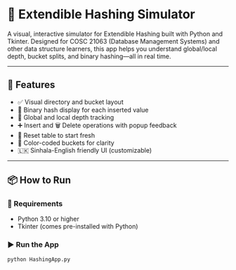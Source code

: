 # 🌈 Extendible Hashing Simulator

A visual, interactive simulator for Extendible Hashing built with Python and Tkinter. Designed for COSC 21063 (Database Management Systems) and other data structure learners, this app helps you understand global/local depth, bucket splits, and binary hashing—all in real time.

---

## 🎯 Features

- ✅ Visual directory and bucket layout
- 🔢 Binary hash display for each inserted value
- 🧠 Global and local depth tracking
- ➕ Insert and 🗑 Delete operations with popup feedback
- 🔄 Reset table to start fresh
- 🎨 Color-coded buckets for clarity
- 🇱🇰 Sinhala-English friendly UI (customizable)

---

## 📦 How to Run

### 🐍 Requirements
- Python 3.10 or higher
- Tkinter (comes pre-installed with Python)

### ▶️ Run the App
```bash
python HashingApp.py
